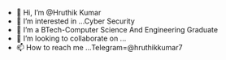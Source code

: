 - 👋 Hi, I’m @Hruthik Kumar
- 👀 I’m interested in ...Cyber Security
- 🌱 I’m a BTech-Computer Science And Engineering Graduate
- 💞️ I’m looking to collaborate on ...
- 📫 How to reach me ...Telegram=@hruthikkumar7

<!---
hruthik777/hruthik777 is a ✨ special ✨ repository because its `README.md` (this file) appears on your GitHub profile.
You can click the Preview link to take a look at your changes.
--->
